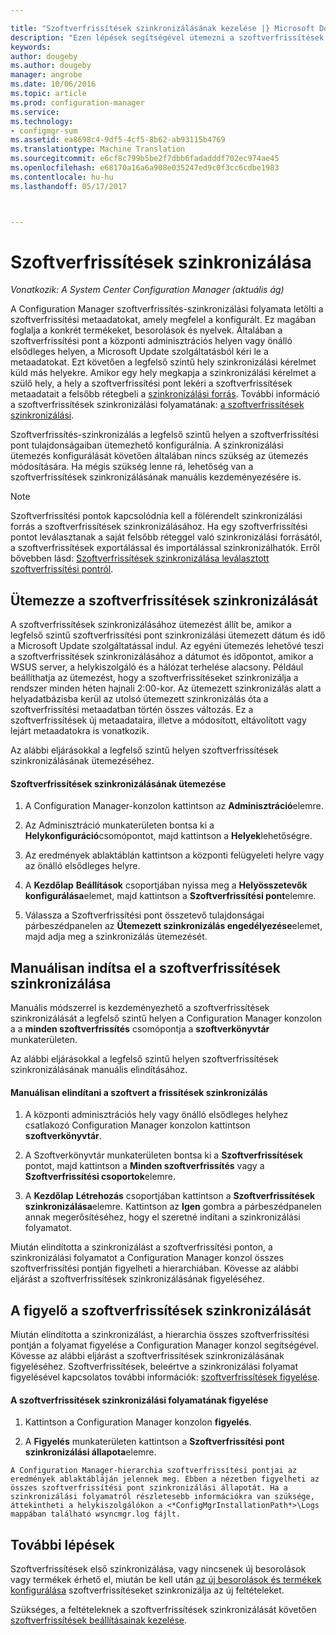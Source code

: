 ```yaml
---

title: "Szoftverfrissítések szinkronizálásának kezelése |} Microsoft Docs"
description: "Ezen lépések segítségével ütemezni a szoftverfrissítések szinkronizálását, manuálisan indítsa el a szoftverfrissítések szinkronizálását, és figyelheti a szoftverfrissítések szinkronizálását."
keywords: 
author: dougeby
ms.author: dougeby
manager: angrobe
ms.date: 10/06/2016
ms.topic: article
ms.prod: configuration-manager
ms.service: 
ms.technology:
- configmgr-sum
ms.assetid: ea8698c4-9df5-4cf5-8b62-ab93115b4769
ms.translationtype: Machine Translation
ms.sourcegitcommit: e6cf8c799b5be2f7dbb6fadadddf702ec974ae45
ms.openlocfilehash: e68170a16a6a908e035247ed9c0f3cc6cdbe1983
ms.contentlocale: hu-hu
ms.lasthandoff: 05/17/2017



---
```


#  <a name="BKMK_SUMSync"></a> Szoftverfrissítések szinkronizálása

*Vonatkozik: A System Center Configuration Manager (aktuális ág)*

 A Configuration Manager szoftverfrissítés-szinkronizálási folyamata letölti a szoftverfrissítési metaadatokat, amely megfelel a konfigurált. Ez magában foglalja a konkrét termékeket, besorolások és nyelvek. Általában a szoftverfrissítési pont a központi adminisztrációs helyen vagy önálló elsődleges helyen, a Microsoft Update szolgáltatásból kéri le a metaadatokat. Ezt követően a legfelső szintű hely szinkronizálási kérelmet küld más helyekre. Amikor egy hely megkapja a szinkronizálási kérelmet a szülő hely, a hely a szoftverfrissítési pont lekéri a szoftverfrissítések metaadatait a felsőbb rétegbeli a [szinkronizálási forrás](../plan-design/plan-for-software-updates.md#BKMK_SyncSource). További információ a szoftverfrissítések szinkronizálási folyamatának: [a szoftverfrissítések szinkronizálási](../understand/software-updates-introduction.md#BKMK_Synchronization).

Szoftverfrissítés-szinkronizálás a legfelső szintű helyen a szoftverfrissítési pont tulajdonságaiban ütemezhető konfigurálnia. A szinkronizálási ütemezés konfigurálását követően általában nincs szükség az ütemezés módosítására. Ha mégis szükség lenne rá, lehetőség van a szoftverfrissítések szinkronizálásának manuális kezdeményezésére is.

  > [!NOTE]  
  >  Szoftverfrissítési pontok kapcsolódnia kell a fölérendelt szinkronizálási forrás a szoftverfrissítések szinkronizálásához. Ha egy szoftverfrissítési pontot leválasztanak a saját felsőbb réteggel való szinkronizálási forrásától, a szoftverfrissítések exportálással és importálással szinkronizálhatók. Erről bővebben lásd: [Szoftverfrissítések szinkronizálása leválasztott szoftverfrissítési pontról](synchronize-software-updates-disconnected.md).  

## <a name="schedule-software-updates-synchronization"></a>Ütemezze a szoftverfrissítések szinkronizálását
A szoftverfrissítések szinkronizálásához ütemezést állít be, amikor a legfelső szintű szoftverfrissítési pont szinkronizálási ütemezett dátum és idő a Microsoft Update szolgáltatással indul. Az egyéni ütemezés lehetővé teszi a szoftverfrissítések szinkronizálásához a dátumot és időpontot, amikor a WSUS server, a helykiszolgáló és a hálózat terhelése alacsony. Például beállíthatja az ütemezést, hogy a szoftverfrissítéseket szinkronizálja a rendszer minden héten hajnali 2:00-kor. Az ütemezett szinkronizálás alatt a helyadatbázisba kerül az utolsó ütemezett szinkronizálás óta a szoftverfrissítési metaadatban történ összes változás. Ez a szoftverfrissítések új metaadataira, illetve a módosított, eltávolított vagy lejárt metaadatokra is vonatkozik.

Az alábbi eljárásokkal a legfelső szintű helyen szoftverfrissítések szinkronizálásának ütemezéséhez.  

#### <a name="to-schedule-software-updates-synchronization"></a>Szoftverfrissítések szinkronizálásának ütemezése  

  1.  A Configuration Manager-konzolon kattintson az **Adminisztráció**elemre.  

  2.  Az Adminisztráció munkaterületen bontsa ki a **Helykonfiguráció**csomópontot, majd kattintson a **Helyek**lehetőségre.  

  3.  Az eredmények ablaktáblán kattintson a központi felügyeleti helyre vagy az önálló elsődleges helyre.  

  4.  A **Kezdőlap** **Beállítások** csoportjában nyissa meg a **Helyösszetevők konfigurálása**elemet, majd kattintson a **Szoftverfrissítési pont**elemre.  

  5.  Válassza a Szoftverfrissítési pont összetevő tulajdonságai párbeszédpanelen az **Ütemezett szinkronizálás engedélyezése**elemet, majd adja meg a szinkronizálás ütemezését.  

## <a name="manually-start-software-updates-synchronization"></a>Manuálisan indítsa el a szoftverfrissítések szinkronizálása
Manuális módszerrel is kezdeményezhető a szoftverfrissítések szinkronizálását a legfelső szintű helyen a Configuration Manager konzolon a a **minden szoftverfrissítés** csomópontja a **szoftverkönyvtár** munkaterületen.  

Az alábbi eljárásokkal a legfelső szintű helyen szoftverfrissítések szinkronizálásának manuális elindításához.  

#### <a name="to-manually-start-software-updates-synchronization"></a>Manuálisan elindítani a szoftvert a frissítések szinkronizálás  

  1.  A központi adminisztrációs hely vagy önálló elsődleges helyhez csatlakozó Configuration Manager konzolon kattintson **szoftverkönyvtár**.  

  2.  A Szoftverkönyvtár munkaterületen bontsa ki a **Szoftverfrissítések** pontot, majd kattintson a **Minden szoftverfrissítés** vagy a **Szoftverfrissítési csoportok**elemre.  

  3.  A **Kezdőlap** **Létrehozás** csoportjában kattintson a **Szoftverfrissítések szinkronizálása**elemre. Kattintson az **Igen** gombra a párbeszédpanelen annak megerősítéséhez, hogy el szeretné indítani a szinkronizálási folyamatot.  

   Miután elindította a szinkronizálást a szoftverfrissítési ponton, a szinkronizálási folyamatot a Configuration Manager konzol összes szoftverfrissítési pontján figyelheti a hierarchiában. Kövesse az alábbi eljárást a szoftverfrissítések szinkronizálásának figyeléséhez.  


## <a name="monitor-software-updates-synchronization"></a>A figyelő a szoftverfrissítések szinkronizálását
Miután elindította a szinkronizálást, a hierarchia összes szoftverfrissítési pontján a folyamat figyelése a Configuration Manager konzol segítségével. Kövesse az alábbi eljárást a szoftverfrissítések szinkronizálásának figyeléséhez. Szoftverfrissítések, beleértve a szinkronizálási folyamat figyelésével kapcsolatos további információk: [szoftverfrissítések figyelése](../deploy-use/monitor-software-updates.md).

#### <a name="to-monitor-the-software-updates-synchronization-process"></a>A szoftverfrissítések szinkronizálási folyamatának figyelése  

  1.  Kattintson a Configuration Manager konzolon **figyelés**.  

  2.  A **Figyelés** munkaterületen kattintson a **Szoftverfrissítési pont szinkronizálási állapota**elemre.  

    A Configuration Manager-hierarchia szoftverfrissítési pontjai az eredmények ablaktábláján jelennek meg. Ebben a nézetben figyelheti az összes szoftverfrissítési pont szinkronizálási állapotát. Ha a szinkronizálási folyamatról részletesebb információkra van szüksége, áttekintheti a helykiszolgálókon a <*ConfigMgrInstallationPath*>\Logs mappában található wsyncmgr.log fájlt.  

## <a name="next-steps"></a>További lépések
Szoftverfrissítések első szinkronizálása, vagy nincsenek új besorolások vagy termékek érhető el, miután be kell után [az új besorolások és termékek konfigurálása](configure-classifications-and-products.md) szoftverfrissítéseket szinkronizálja az új feltételeket.

Szükséges, a feltételeknek a szoftverfrissítések szinkronizálását követően [szoftverfrissítések beállításainak kezelése](manage-settings-for-software-updates.md).  

